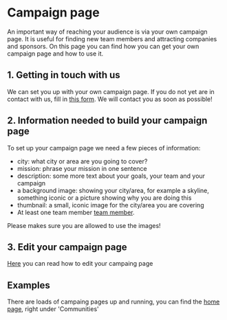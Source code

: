 # Campaign page

An important way of reaching your audience is via your own campaign page. It is useful for finding new team members and attracting companies and sponsors. On this page you can find how you can get your own campaign page and how to use it.

## 1. Getting in touch with us
We can set you up with your own campaign page. If you do not yet are in contact with us, fill in [this form](http://thethingsnetwork.org/start-a-community). We will contact you as soon as possible!

## 2. Information needed to build your campaign page
To set up your campaign page we need a few pieces of information:

* city: what city or area are you going to cover?
* mission: phrase your mission in one sentence
* description: some more text about your goals, your team and your campaign
* a background image: showing your city/area, for example a skyline, something iconic or a picture showing why you are doing this
* thumbnail: a small, iconic image for the city/area you are covering
* At least one team member [team member](../Campaign-page-team-members).

Please makes sure you are allowed to use the images! 

## 3. Edit your campaign page
[Here](http://thethingsnetwork.org/wiki/Edit-your-campaign-page) you can read how to edit your campaing page

## Examples
There are loads of campaing pages up and running, you can find the [home page](http://thethingsnetwork.org), right under 'Communities'

